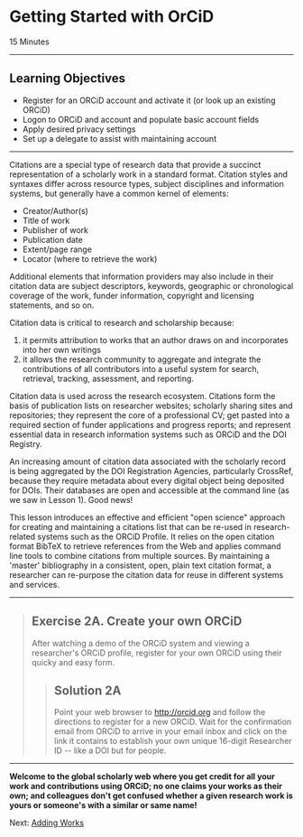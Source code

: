 #  Getting Started with OrCiD
15 Minutes

---

## Learning Objectives

* Register for an ORCiD account and activate it (or look up an existing ORCiD)
* Logon to ORCiD and account and populate basic account fields
* Apply desired privacy settings
* Set up a delegate to assist with maintaining account

---

Citations are a special type of research data that provide a succinct
representation of a scholarly work in a standard format. Citation styles and
syntaxes differ across resource types, subject disciplines and information
systems, but generally have a common kernel of elements:

+ Creator/Author(s)
+ Title of work
+ Publisher of work
+ Publication date
+ Extent/page range
+ Locator (where to retrieve the work)

Additional elements that information providers may also include in their
citation data are subject descriptors, keywords, geographic or chronological
coverage of the work, funder information, copyright and licensing statements,
and so on.

Citation data is critical to research and scholarship because:

1. it permits attribution to works that an author draws on and incorporates
into her own writings
2. it allows the research community to aggregate and integrate the
contributions of all contributors into a useful system for search, retrieval,
tracking, assessment, and reporting.

Citation data is used across the research ecosystem. Citations form the basis
of publication lists on researcher websites; scholarly sharing sites and
repositories; they represent the core of a professional CV; get pasted into a
required section of funder applications and progress reports; and represent
essential data in research information systems such as ORCiD and the DOI
Registry.

An increasing amount of citation data associated with the scholarly record is
being aggregated by the DOI Registration Agencies, particularly CrossRef,
because they require metadata about every digital object being deposited for
DOIs. Their databases are open and accessible at the command line (as we saw in
Lesson 1). Good news!

This lesson introduces an effective and efficient "open science" approach for
creating and maintaining a citations list that can be re-used in
research-related systems such as the ORCiD Profile. It relies on the open
citation format BibTeX to retrieve references from the Web and applies command
line tools to combine citations from multiple sources. By maintaining a
'master' bibliography in a consistent, open, plain text citation format, a
researcher can re-purpose the citation data for reuse in different systems and
services.

---

> ## Exercise 2A. Create your own ORCiD
>
> After watching a demo of the ORCiD system and viewing a researcher's ORCiD 
> profile, register for your own ORCiD using their quicky and easy form.
>
> > ## Solution 2A
> >
> > Point your web browser to http://orcid.org and follow the directions to 
> > register for a new ORCiD. Wait for the confirmation email from ORCiD to 
> > arrive in your email inbox and click on the link it contains to establish 
> > your own unique 16-digit Researcher ID -- like a DOI but for people.

---

**Welcome to the global scholarly web where you get credit for all your work
and contributions using ORCiD; no one claims your works as their own; and
colleagues don't get confused whether a given research work is yours or
someone's with a similar or same name!**

Next: [Adding Works](01-adding-works.html)